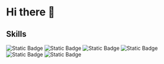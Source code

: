 # Hi there 👋

## Skills
![Static Badge](https://img.shields.io/badge/C-blue?logo=c)
![Static Badge](https://img.shields.io/badge/C%2B%2B-blue?logo=c%2B%2B)
![Static Badge](https://img.shields.io/badge/HTML-gray?logo=html5)
![Static Badge](https://img.shields.io/badge/CSS-blue?logo=css)
![Static Badge](https://img.shields.io/badge/JavaScript-orange?logo=javascript)
![Static Badge](https://img.shields.io/badge/Flutter-blue?logo=flutter)

<!--
**haruto356/haruto356** is a ✨ _special_ ✨ repository because its `README.md` (this file) appears on your GitHub profile.

Here are some ideas to get you started:

- 🔭 I’m currently working on ...
- 🌱 I’m currently learning ...
- 👯 I’m looking to collaborate on ...
- 🤔 I’m looking for help with ...
- 💬 Ask me about ...
- 📫 How to reach me: ...
- 😄 Pronouns: ...
- ⚡ Fun fact: ...
-->
